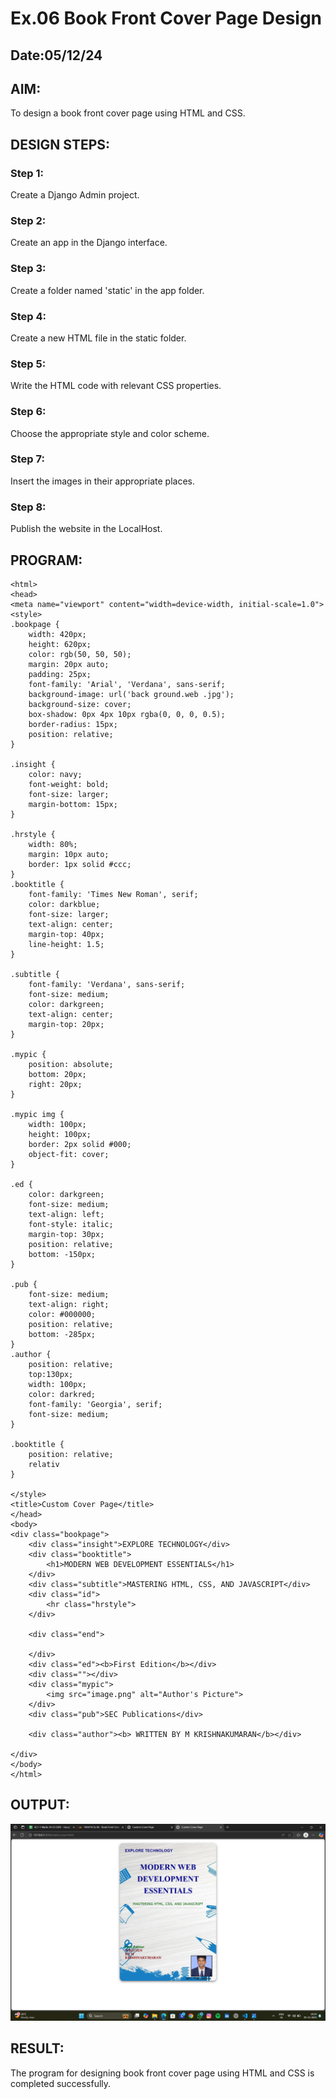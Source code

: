 # Ex.06 Book Front Cover Page Design
## Date:05/12/24

## AIM:
To design a book front cover page using HTML and CSS.

## DESIGN STEPS:

### Step 1:
Create a Django Admin project.

### Step 2:
Create an app in the Django interface.

### Step 3:
Create a folder named 'static' in the app folder.

### Step 4:
Create a new HTML file in the static folder.

### Step 5:
Write the HTML code with relevant CSS properties.

### Step 6:
Choose the appropriate style and color scheme.

### Step 7:
Insert the images in their appropriate places.

### Step 8:
Publish the website in the LocalHost.

## PROGRAM:
```
<html>
<head>
<meta name="viewport" content="width=device-width, initial-scale=1.0">
<style>
.bookpage {
    width: 420px;
    height: 620px;
    color: rgb(50, 50, 50);
    margin: 20px auto;
    padding: 25px;
    font-family: 'Arial', 'Verdana', sans-serif;
    background-image: url('back ground.web .jpg');
    background-size: cover;
    box-shadow: 0px 4px 10px rgba(0, 0, 0, 0.5);
    border-radius: 15px;
    position: relative;
}

.insight {
    color: navy;
    font-weight: bold;
    font-size: larger;
    margin-bottom: 15px;
}

.hrstyle {
    width: 80%;
    margin: 10px auto;
    border: 1px solid #ccc;
}
.booktitle {
    font-family: 'Times New Roman', serif;
    color: darkblue;
    font-size: larger;
    text-align: center;
    margin-top: 40px;
    line-height: 1.5;
}

.subtitle {
    font-family: 'Verdana', sans-serif;
    font-size: medium;
    color: darkgreen;
    text-align: center;
    margin-top: 20px;
}

.mypic {
    position: absolute;
    bottom: 20px;
    right: 20px;
}

.mypic img {
    width: 100px;
    height: 100px;
    border: 2px solid #000;
    object-fit: cover;
}

.ed {
    color: darkgreen;
    font-size: medium;
    text-align: left;
    font-style: italic;
    margin-top: 30px;
    position: relative; 
    bottom: -150px;   
}

.pub {
    font-size: medium;
    text-align: right;
    color: #000000;
    position: relative;
    bottom: -285px;
}
.author {
    position: relative;
    top:130px;
    width: 100px;
    color: darkred;
    font-family: 'Georgia', serif;
    font-size: medium;
}

.booktitle {
    position: relative;
    relativ
}

</style>
<title>Custom Cover Page</title>
</head>
<body>
<div class="bookpage">
    <div class="insight">EXPLORE TECHNOLOGY</div>
    <div class="booktitle">
        <h1>MODERN WEB DEVELOPMENT ESSENTIALS</h1>
    </div>
    <div class="subtitle">MASTERING HTML, CSS, AND JAVASCRIPT</div>
    <div class="id">
        <hr class="hrstyle">
    </div>
    
    <div class="end">
        
    </div>
    <div class="ed"><b>First Edition</b></div>
    <div class=""></div>
    <div class="mypic">
        <img src="image.png" alt="Author's Picture">
    </div>
    <div class="pub">SEC Publications</div>

    <div class="author"><b> WRITTEN BY M KRISHNAKUMARAN</b></div>

</div>
</body>
</html>

```



## OUTPUT:
![alt text](<Screenshot (33).png>)

## RESULT:
The program for designing book front cover page using HTML and CSS is completed successfully.
